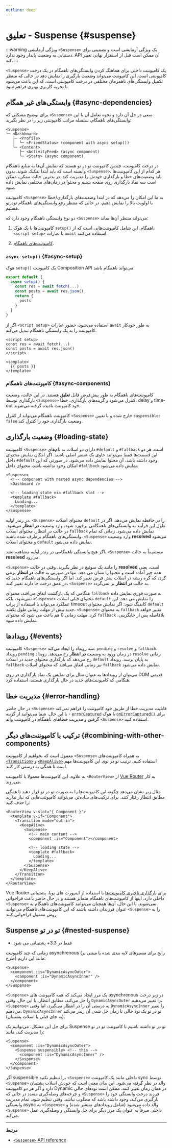 ```yaml
---
outline: deep
---
```


# تعلیق - Suspense {#suspense}

:::warning ویژگی آزمایشی
`<Suspense>` یک ویژگی آزمایشی است و تضمینی برای دستیابی به وضعیت پایدار وجود ندارد. API آن ممکن است قبل از استقرار نهایی تغییر کند.
:::

`<Suspense>` یک کامپوننت داخلی برای هماهنگ کردن وابستگی‌های ناهمگام در یک درخت کامپوننتی است. این کامپوننت می‌تواند وضعیت بارگیری را نمایش دهد در حالی که منتظر تکمیل وابستگی‌های ناهمزمان مختلفی در درخت کامپوننتی است، که این باعث می‌شود تا تجربه کاربری بهتری فراهم شود.

## وابستگی‌های غیر همگام {#async-dependencies}

برای توضیح مشکلی که `<Suspense>` سعی در حل آن دارد و نحوه تعامل آن با این وابستگی‌های ناهمگام، سلسله مراتب کامپوننتی زیر را در نظر بگیرید:

```
<Suspense>
└─ <Dashboard>
   ├─ <Profile>
   │  └─ <FriendStatus> (component with async setup())
   └─ <Content>
      ├─ <ActivityFeed> (async component)
      └─ <Stats> (async component)
```

در درخت کامپوننت، چندین کامپوننت تو در تو هستند که نمایش آن‌ها به منابع ناهمگام وابسته است که باید ابتدا تفکیک شوند. بدون `<Suspense>`، هر کدام از این کامپوننت‌ها باید وضعیت‌های خطا و بارگذاری خودش را مدیریت کند. در بدترین حالت ممکن، ممکن است سه نماد بارگذاری روی صفحه ببینیم و محتوا در زمان‌های مختلفی نمایش داده شود.

کامپوننت `<Suspense>` به ما این امکان را می‌دهد که در ابتدا وضعیت‌های بارگذاری/خطا با اولویت بالا را نمایش دهیم، در حالی که منتظر رفع وابستگی‌های ناهمگام تودرتو هستیم.

دو نوع وابستگی ناهمگام وجود دارد که `<Suspense>` می‌تواند منتظر آن‌ها بماند:

1. کامپوننت‌ها با یک هوک `setup()‎` ناهمگام. این شامل کامپوننت‌هایی است که از `<script setup>` با عبارات `await` استفاده می‌کنند.

2. [کامپوننت‌های ناهمگام](/guide/components/async).

### `async setup()‎` {#async-setup}

هوک `setup()‎` یک کامپوننت Composition API می‌تواند ناهمگام باشد:

```js
export default {
  async setup() {
    const res = await fetch(...)
    const posts = await res.json()
    return {
      posts
    }
  }
}
```

اگر از `<script setup>` استفاده می‌شود، حضور عبارات `await` به طور خودکار کامپوننت را به یک وابستگی ناهمگام تبدیل می‌کند.

```vue
<script setup>
const res = await fetch(...)
const posts = await res.json()
</script>

<template>
  {{ posts }}
</template>
```

### کامپوننت‌های ناهمگام {#async-components}

کامپوننت‌های ناهمگام به طور پیش‌فرض قابل **تعلیق** هستند. در این حالت، وضعیت بارگذاری توسط `<Suspense>` کنترل می‌شود و گزینه‌های بارگذاری، خطا، delay و time-out خود کامپوننت نادیده گرفته می‌شوند.

کامپوننت ناهمگام می‌تواند از کنترل `<Suspense>` خارج شده و با تعیین `suspensible: false` وضعیت بارگذاری خود را کنترل کند.

## وضعیت بارگذاری {#loading-state}

کامپوننت `<Suspense>` دارای دو اسلات به نام‌های `‎#default` و `‎#fallback` است. هر دو این قسمت‌ها فقط می‌توانند حاوی یک عنصر اصلی باشند. اگر امکان نمایش محتوای داخل `‎#default` وجود داشته باشد، آن محتوا نمایش داده می‌شود. در صورتی که این امکان وجود نداشته باشد، محتوای داخل `‎#fallback` نمایش داده می‌شود.

```vue-html
<Suspense>
  <!-- component with nested async dependencies -->
  <Dashboard />

  <!-- loading state via #fallback slot -->
  <template #fallback>
    Loading...
  </template>
</Suspense>
```

در رندر اولیه، `<Suspense>` محتوای اسلات `default` را در حافظه نمایش می‌دهد. اگر در طول این فرآیند به وابستگی‌های ناهمگامی برخورد شود، وارد وضعیت **در انتظار** می‌شود. در حالت در انتظار، محتوای اسلات `fallback` نمایش داده می‌شود. زمانی که تمام وابستگی‌های ناهمگام برطرف شده باشند، `<Suspense>` وارد وضعیت **resolved** می‌شود و محتوای اسلات `default` نمایش داده می‌شود.

اگر هیچ وابستگی ناهمگامی در رندر اولیه مشاهده نشد، `<Suspense>` مستقیماً به حالت **resolved** می‌رود.

`<Suspense>` را مانند یک سوئیچ در نظر بگیرید. وقتی در حالت **resolved** است، یعنی همه چیز آماده است و محتوا را نشان می دهد. تنها در صورتی به حالت **در انتظار** برمی گردد که گره ریشه در اسلات پیش فرض تغییر کند. اما اگر وابستگی‌های ناهمگام جدید که در عمق درخت جا دارند تغییر کنند، `<Suspense>` به حالت **در انتظار** بر نمی‌گردد.

هنگامی که یک بازگشت اتفاق می‌افتد، محتوای `fallback` به صورت فوری نمایش داده نمی‌شود، بلکه `<Suspense>` محتوای قبلی اسلات `default` را نمایش می دهد. این عملکرد می‌تواند با استفاده از پراپ timeout کانفیگ شود: اگر نمایش محتوای `default` جدید بیش از مهلت زمانی طول بکشد، `<Suspense>` به محتوای `fallback` تغییر خواهد کرد. مهلت زمانی 0 هم باعث می شود که محتوای `fallback` بلافاصله پس از جایگزینی، نمایش داده شود.

## رویدادها {#events}

کامپوننت `<Suspense>` سه رویداد را ایجاد می‌کند: `pending` و `resolve` و `fallback`. رویداد `pending` در زمان ورود به وضعیت **در انتظار** رخ می‌دهد. رویداد `resolve` زمانی رخ می‌دهد که بارگذاری محتوای جدید در اسلات `default` به پایان برسد. رویداد `fallback` نیز زمانی اتفاق می‌افتد که محتوای اسلات   `fallback` نمایش داده می‌شود.

می‌توان از رویدادها به عنوان مثال برای نمایش یک نماد بارگذاری در روی DOM قدیمی هنگامی که کامپوننت‌های جدید در حال بارگذاری هستند، استفاده کرد.

## مدیریت خطا {#error-handling}

در حال حاضر `<Suspense>` قابلیت مدیریت خطا از طریق خود کامپوننت را فراهم نمی‌کند - با این حال، شما می‌توانید از گزینه [`errorCaptured`](/api/options-lifecycle#errorcaptured) یا هوک [`onErrorCaptured()‎`](/api/composition-api-lifecycle#onerrorcaptured) برای گرفتن و مدیریت خطاهای ناهمگام در کامپوننت والد `<Suspense>` استفاده کنید.

## ترکیب با کامپوننت‌های دیگر {#combining-with-other-components}

معمول است که بخواهیم از کامپوننت `<Suspense>` به همراه کامپوننت‌های [`<Transition>`](./transition) و [`<KeepAlive>`](./keep-alive) استفاده کنیم. ترتیب تو در توی این کامپوننت‌ها مهم است تا همگی به درستی کار کنند.

به علاوه، این کامپوننت‌ها معمولا با کامپوننت `<RouterView>` از [Vue Router](https://router.vuejs.org/) به کار می‌روند.

مثال زیر نشان می‌دهد چگونه این کامپوننت‌ها را به صورت تو در تو قرار دهید تا همگی مطابق انتظار رفتار کنند. برای ترکیب‌های ساده‌تر، می‌توانید کامپوننت‌هایی که نیاز ندارید را حذف کنید:

```vue-html
<RouterView v-slot="{ Component }">
  <template v-if="Component">
    <Transition mode="out-in">
      <KeepAlive>
        <Suspense>
          <!-- main content -->
          <component :is="Component"></component>

          <!-- loading state -->
          <template #fallback>
            Loading...
          </template>
        </Suspense>
      </KeepAlive>
    </Transition>
  </template>
</RouterView>
```

Vue Router برای [بارگذاری تاخیری کامپوننت‌ها](https://router.vuejs.org/guide/advanced/lazy-loading.html) با استفاده از ایمپورت های پویا، پشتیبانی داخلی دارد. اینها از کامپوننت‌های ناهمگام متمایز هستند و در حال حاضر باعث فراخوانی `<Suspense>` نمی‌شوند. با این حال، آن‌ها همچنان می‌توانند کامپوننت‌های ناهمگام به عنوان فرزندان داشته باشند که این کامپوننت‌های ناهمگام می‌توانند `<Suspense>` را به روش معمول فراخوانی کنند.

## Suspense تو در تو {#nested-suspense}

- فقط در 3.3+ پشتیبانی می شود

زمانی که چند کامپوننت asynchrenous (رایج برای مسیرهای لایه بندی شده یا مبتنی بر طرح) مانند این داریم:

```vue-html
<Suspense>
  <component :is="DynamicAsyncOuter">
    <component :is="DynamicAsyncInner" />
  </component>
</Suspense>
```

`<Suspense>` یک مرز ایجاد می‌کند که همه کامپوننت های asynchrenous در زیر درخت را حل می‌کند، مطابق انتظار. با این حال، وقتی `DynamicAsyncOuter` را تغییر می‌دهیم، `<Suspense>` به درستی آن را در انتظار می‌گیرد، اما وقتی `DynamicAsyncInner` را تغییر می‌دهیم، `DynamicAsyncInner` تو در تو یک نود خالی تا زمان حل شدن آن رندر می‌کند (به جای قبلی یا اسلات پشتیبان).

برای حل این مشکل، می‌توانیم یک Suspense تو در تو داشته باشیم تا کامپوننت تو در تو را مدیریت کند، مانند:

```vue-html
<Suspense>
  <component :is="DynamicAsyncOuter">
    <Suspense suspensible> <!-- this -->
      <component :is="DynamicAsyncInner" />
    </Suspense>
  </component>
</Suspense>
```

اگر suspensible را تنظیم نکنید، `<Suspense>` داخلی مانند یک کامپوننت sync توسط `<Suspense>` والد در نظر گرفته می‌شود. این بدان معنی است که خودش اسلات پشتیبان دارد و اگر هر دو کامپوننت Dynamic در همان زمان تغییر کنند، ممکن است نودهای خالی و چرخه‌های وصله‌گیری متعدد در حالی که `<Suspense>` فرزند درخت وابستگی خود را بارگیری می‌کند، وجود داشته باشد که مطلوب نباشد. وقتی تنظیم شود، تمام مدیریت وابستگی async به `<Suspense>` والد داده می‌شود (شامل رویدادهای منتشر شده) و `<Suspense>` داخلی صرفاً به عنوان یک مرز دیگر برای حل وابستگی و وصله‌گیری عمل می‌کند.

---

**مرتبط**

- [`‎<Suspense>‎` API reference](/api/built-in-components#suspense)
